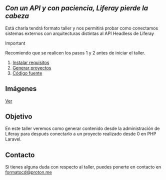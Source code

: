 ## _Con un API y con paciencia, Liferay pierde la cabeza_
Está charla tendrá formato taller y nos permitirá probar como conectamos sistemas externos con arquitecturas distintas al API Headless de Liferay

> [!IMPORTANT]
> Recomiendo que se realicen los pasos 1 y 2 antes de iniciar el taller.

1. [Instalar requisitos](./install-requirements)
2. [Generar proyectos](./generate-projects)
3. [Código fuente](https://gist.github.com/formatocd/881eb95166e52c604a5bbe95fc995e0b)

## Imágenes
[Ver](./assets/)

## Objetivo
En este taller veremos como generar contenido desde la administración de Liferay para después conectarlo a un proyecto realizado desde 0 en PHP Laravel.

## Contacto
Si tienes alguna duda con respecto al taller, puedes ponerte en contacto en <formatocd@proton.me>
